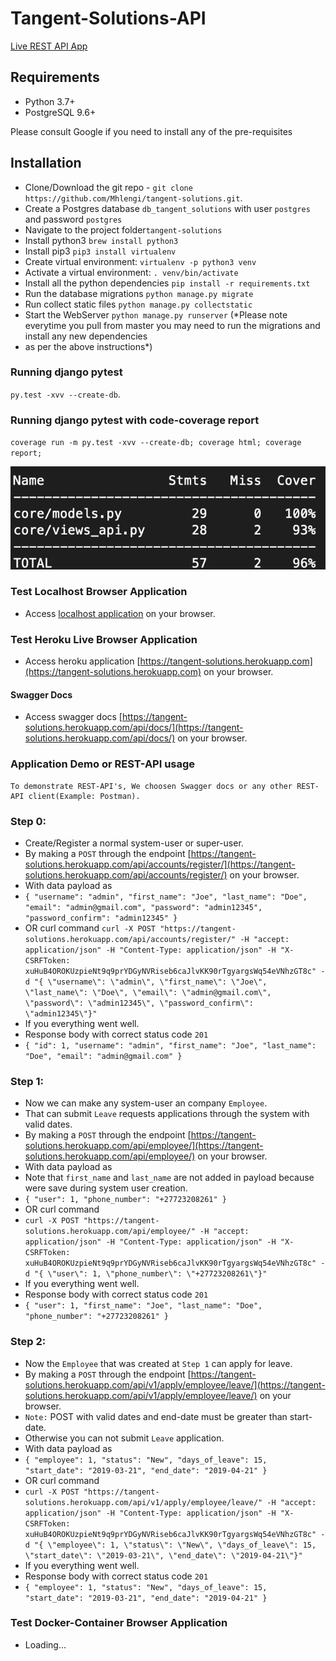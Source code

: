 # Tangent-Solutions-API 
[Live REST API App](https://tangent-solutions.herokuapp.com/api/docs/)

## Requirements
- Python 3.7+
- PostgreSQL 9.6+

Please consult Google if you need to install any of the pre-requisites

## Installation
- Clone/Download the git repo - `git clone https://github.com/Mhlengi/tangent-solutions.git`.
- Create a Postgres database `db_tangent_solutions` with user `postgres` and password `postgres`
- Navigate to the project folder`tangent-solutions`
- Install python3 `brew install python3`
- Install pip3 `pip3 install virtualenv`
- Create virtual environment: `virtualenv -p python3 venv`
- Activate a virtual environment: `. venv/bin/activate`
- Install all the python dependencies `pip install -r requirements.txt`
- Run the database migrations `python manage.py migrate`
- Run collect static files `python manage.py collectstatic`
- Start the WebServer `python manage.py runserver`
(*Please note everytime you pull from master you may need to run the migrations and install any new dependencies
- as per the above instructions*)

### Running django pytest
`py.test -xvv --create-db`.

### Running django pytest with code-coverage report
`coverage run -m py.test -xvv --create-db; coverage html; coverage report;`

![PyTest Image](https://github.com/Mhlengi/tangent-solutions/blob/master/Screenshot%202019-12-02%20at%2012.39.34.png)

### Test Localhost Browser Application
- Access [localhost application](http://localhost:8000) on your browser.

### Test Heroku Live Browser Application
- Access heroku application [https://tangent-solutions.herokuapp.com](https://tangent-solutions.herokuapp.com) on your browser.
#### Swagger Docs
- Access swagger docs [https://tangent-solutions.herokuapp.com/api/docs/](https://tangent-solutions.herokuapp.com/api/docs/) on your browser.

### Application Demo or REST-API usage
```
To demonstrate REST-API's, We choosen Swagger docs or any other REST-API client(Example: Postman).
```
### Step 0: 
- Create/Register a normal system-user or super-user.
- By making a `POST` through the endpoint [https://tangent-solutions.herokuapp.com/api/accounts/register/](https://tangent-solutions.herokuapp.com/api/accounts/register/) on your browser. 
- With data payload as 
- `{
  "username": "admin",
  "first_name": "Joe",
  "last_name": "Doe",
  "email": "admin@gmail.com",
  "password": "admin12345",
  "password_confirm": "admin12345"
  }`
- OR curl command
`curl -X POST "https://tangent-solutions.herokuapp.com/api/accounts/register/" -H "accept: application/json" -H "Content-Type: application/json" -H "X-CSRFToken: xuHuB4OROKUzpieNt9q9prYDGyNVRiseb6caJlvKK90rTgyargsWq54eVNhzGT8c" -d "{ \"username\": \"admin\", \"first_name\": \"Joe\", \"last_name\": \"Doe\", \"email\": \"admin@gmail.com\", \"password\": \"admin12345\", \"password_confirm\": \"admin12345\"}"
`
- If you everything went well.      
- Response body with correct status code `201`
- `{
  "id": 1,
  "username": "admin",
  "first_name": "Joe",
  "last_name": "Doe",
  "email": "admin@gmail.com"
}
`

### Step 1: 
- Now we can make any system-user an company `Employee`.
- That can submit `Leave` requests applications through the system with valid dates.
- By making a `POST` through the endpoint [https://tangent-solutions.herokuapp.com/api/employee/](https://tangent-solutions.herokuapp.com/api/employee/) on your browser. 
- With data payload as 
- Note that `first_name` and `last_name` are not added in payload because were save during system user creation. 
- `{
  "user": 1,
  "phone_number": "+27723208261"
}`
- OR curl command
- `curl -X POST "https://tangent-solutions.herokuapp.com/api/employee/" -H "accept: application/json" -H "Content-Type: application/json" -H "X-CSRFToken: xuHuB4OROKUzpieNt9q9prYDGyNVRiseb6caJlvKK90rTgyargsWq54eVNhzGT8c" -d "{ \"user\": 1, \"phone_number\": \"+27723208261\"}"
`
- If you everything went well.      
- Response body with correct status code `201`
- `{
  "user": 1,
  "first_name": "Joe",
  "last_name": "Doe",
  "phone_number": "+27723208261"
}
`

### Step 2: 
- Now the `Employee` that was created at `Step 1` can apply for leave.
- By making a `POST` through the endpoint [https://tangent-solutions.herokuapp.com/api/v1/apply/employee/leave/](https://tangent-solutions.herokuapp.com/api/v1/apply/employee/leave/) on your browser. 
- `Note:` POST with valid dates and end-date must be greater than start-date. 
- Otherwise you can not submit `Leave` application.  
- With data payload as  
- `{
  "employee": 1,
  "status": "New",
  "days_of_leave": 15,
  "start_date": "2019-03-21",
  "end_date": "2019-04-21"
}`
- OR curl command
- `curl -X POST "https://tangent-solutions.herokuapp.com/api/v1/apply/employee/leave/" -H "accept: application/json" -H "Content-Type: application/json" -H "X-CSRFToken: xuHuB4OROKUzpieNt9q9prYDGyNVRiseb6caJlvKK90rTgyargsWq54eVNhzGT8c" -d "{ \"employee\": 1, \"status\": \"New\", \"days_of_leave\": 15, \"start_date\": \"2019-03-21\", \"end_date\": \"2019-04-21\"}"
`
- If you everything went well.      
- Response body with correct status code `201`
- `{
  "employee": 1,
  "status": "New",
  "days_of_leave": 15,
  "start_date": "2019-03-21",
  "end_date": "2019-04-21"
}
`

### Test Docker-Container Browser Application
- Loading...
